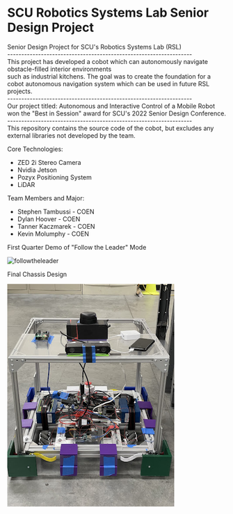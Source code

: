 # SCU Robotics Systems Lab Senior Design Project
Senior Design Project for SCU's Robotics Systems Lab (RSL)\
------------------------------------------------------------------\
This project has developed a cobot which can autonomously navigate obstacle-filled interior environments\
such as industrial kitchens. The goal was to create the foundation for a cobot autonomous navigation system
which can be used in future RSL projects.\
------------------------------------------------------------------\
Our project titled: Autonomous and Interactive Control of a Mobile Robot won the "Best in Session" award for SCU's 2022 Senior Design Conference.\
------------------------------------------------------------------\
This repository contains the source code of the cobot, but excludes any external libraries not developed by the team.

Core Technologies:
- ZED 2i Stereo Camera
- Nvidia Jetson
- Pozyx Positioning System
- LiDAR

Team Members and Major:
- Stephen Tambussi - COEN
- Dylan Hoover - COEN
- Tanner Kaczmarek - COEN
- Kevin Molumphy - COEN

First Quarter Demo of "Follow the Leader" Mode

![followtheleader](assets/cobot_followtheleader.gif)

Final Chassis Design

![finalchassis](assets/SeniorDesign_Omnibot.jpg)
